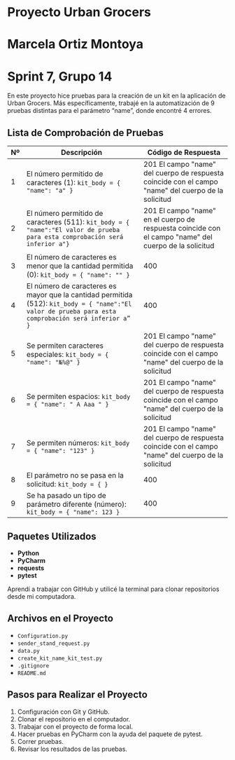 # Proyecto Urban Grocers 
# Marcela Ortiz Montoya
# Sprint 7, Grupo 14

En este proyecto hice pruebas para la creación de un kit en la aplicación de Urban Grocers. Más específicamente, trabajé en la automatización de 9 pruebas distintas para el parámetro “name”, donde encontré 4 errores.

## Lista de Comprobación de Pruebas

| Nº | Descripción                                                                 | Código de Respuesta                          |
|----|-----------------------------------------------------------------------------|---------------------------------------------|
| 1  | El número permitido de caracteres (1): `kit_body = { "name": "a" }`       | 201 El campo "name" del cuerpo de respuesta coincide con el campo "name" del cuerpo de la solicitud |
| 2  | El número permitido de caracteres (511): `kit_body = { "name":"El valor de prueba para esta comprobación será inferior a"}` | 201 El campo "name" en el cuerpo de respuesta coincide con el campo "name" del cuerpo de la solicitud |
| 3  | El número de caracteres es menor que la cantidad permitida (0): `kit_body = { "name": "" }` | 400                                         |
| 4  | El número de caracteres es mayor que la cantidad permitida (512): `kit_body = { "name":"El valor de prueba para esta comprobación será inferior a” }` | 400                                         |
| 5  | Se permiten caracteres especiales: `kit_body = { "name": "№%@" }`          | 201 El campo "name" del cuerpo de respuesta coincide con el campo "name" del cuerpo de la solicitud |
| 6  | Se permiten espacios: `kit_body = { "name": " A Aaa " }`                   | 201 El campo "name" del cuerpo de respuesta coincide con el campo "name" del cuerpo de la solicitud |
| 7  | Se permiten números: `kit_body = { "name": "123" }`                        | 201 El campo "name" del cuerpo de respuesta coincide con el campo "name" del cuerpo de la solicitud |
| 8  | El parámetro no se pasa en la solicitud: `kit_body = { }`                 | 400                                         |
| 9  | Se ha pasado un tipo de parámetro diferente (número): `kit_body = { "name": 123 }` | 400                                         |

## Paquetes Utilizados

- **Python**
- **PyCharm**
- **requests**
- **pytest**

Aprendí a trabajar con GitHub y utilicé la terminal para clonar repositorios desde mi computadora.

## Archivos en el Proyecto

- `Configuration.py`
- `sender_stand_request.py`
- `data.py`
- `create_kit_name_kit_test.py`
- `.gitignore`
- `README.md`

## Pasos para Realizar el Proyecto

1. Configuración con Git y GitHub.
2. Clonar el repositorio en el computador.
3. Trabajar con el proyecto de forma local.
4. Hacer pruebas en PyCharm con la ayuda del paquete de pytest.
5. Correr pruebas.
6. Revisar los resultados de las pruebas.
